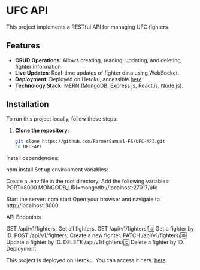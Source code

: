 

# UFC API

This project implements a RESTful API for managing UFC fighters.

## Features

- **CRUD Operations**: Allows creating, reading, updating, and deleting fighter information.
- **Live Updates**: Real-time updates of fighter data using WebSocket.
- **Deployment**: Deployed on Heroku, accessible [here](https://ufc-api-demo-e18d3cbd0a55.herokuapp.com).
- **Technology Stack**: MERN (MongoDB, Express.js, React.js, Node.js).

## Installation

To run this project locally, follow these steps:

1. **Clone the repository:**
   ```bash
   git clone https://github.com/FarmerSamuel-FS/UFC-API.git
   cd UFC-API
Install dependencies:

npm install
Set up environment variables:

Create a .env file in the root directory.
Add the following variables:
PORT=8000
MONGODB_URI=mongodb://localhost:27017/ufc

Start the server:
npm start
Open your browser and navigate to http://localhost:8000.

API Endpoints

GET /api/v1/fighters: Get all fighters.
GET /api/v1/fighters/:id: Get a fighter by ID.
POST /api/v1/fighters: Create a new fighter.
PATCH /api/v1/fighters/:id: Update a fighter by ID.
DELETE /api/v1/fighters/:id: Delete a fighter by ID.
Deployment

This project is deployed on Heroku. You can access it here.
[here](https://ufc-api-demo-e18d3cbd0a55.herokuapp.com).

